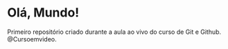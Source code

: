 # Olá, Mundo!

 Primeiro repositório criado durante a aula ao vivo do curso de Git e Github.
 @Cursoemvideo.
